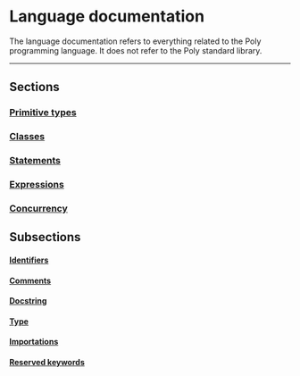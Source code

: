 # Language documentation
The language documentation refers to everything related to the Poly programming language.
It does not refer to the Poly standard library.


---


## Sections
### [Primitive types](primitives/Primitives.md)
### [Classes](objects/Objects.md)
### [Statements](statements/Statements.md)
### [Expressions](expressions/Expressions.md)
### [Concurrency](concurrency/Concurrency.md)


## Subsections
#### [Identifiers](Identifiers.md)
#### [Comments](Comments.md)
#### [Docstring](Docstring.md)
#### [Type](Type.md)
#### [Importations](Importations.md)
#### [Reserved keywords](Reserved-keywords.md)
